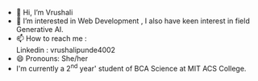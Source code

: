 - 👋 Hi, I’m Vrushali
- 👀 I’m interested in Web Development , I also have keen interest in field Generative AI.
- 📫 How to reach me :
  <br> Linkedin : vrushalipunde4002
- 😄 Pronouns: She/her
- I'm currently a 2<sup>nd</sup> year' student of BCA Science at MIT ACS College. 


<!---
vrushalipunde4002/vrushalipunde4002 is a ✨ special ✨ repository because its `README.md` (this file) appears on your GitHub profile.
You can click the Preview link to take a look at your changes.
--->
